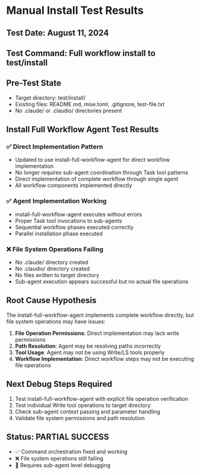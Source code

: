 # Manual Install Test Results

## Test Date: August 11, 2024
## Test Command: Full workflow install to test/install

## Pre-Test State
- Target directory: test/install/
- Existing files: README.md, mise.toml, .gitignore, test-file.txt
- No .claude/ or .claudio/ directories present

## Install Full Workflow Agent Test Results

### ✅ Direct Implementation Pattern
- Updated to use install-full-workflow-agent for direct workflow implementation
- No longer requires sub-agent coordination through Task tool patterns
- Direct implementation of complete workflow through single agent
- All workflow components implemented directly

### ✅ Agent Implementation Working
- install-full-workflow-agent executes without errors
- Proper Task tool invocations to sub-agents
- Sequential workflow phases executed correctly
- Parallel installation phase executed

### ❌ File System Operations Failing
- No .claude/ directory created
- No .claudio/ directory created  
- No files written to target directory
- Sub-agent execution appears successful but no actual file operations

## Root Cause Hypothesis

The install-full-workflow-agent implements complete workflow directly, but file system operations may have issues:

1. **File Operation Permissions**: Direct implementation may lack write permissions
2. **Path Resolution**: Agent may be resolving paths incorrectly
3. **Tool Usage**: Agent may not be using Write/LS tools properly
4. **Workflow Implementation**: Direct workflow steps may not be executing file operations

## Next Debug Steps Required

1. Test install-full-workflow-agent with explicit file operation verification
2. Test individual Write tool operations to target directory
3. Check sub-agent context passing and parameter handling
4. Validate file system permissions and path resolution

## Status: PARTIAL SUCCESS
- ✅ Command orchestration fixed and working
- ❌ File system operations still failing
- 🔄 Requires sub-agent level debugging